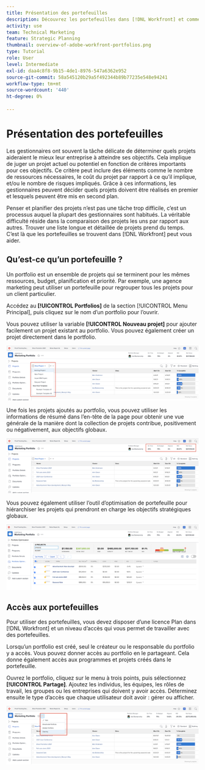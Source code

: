 ```yaml
---
title: Présentation des portefeuilles
description: Découvrez les portefeuilles dans [!DNL Workfront] et comment ils peuvent vous aider à hiérarchiser les projets et à comparer les projets les uns par rapport aux autres.
activity: use
team: Technical Marketing
feature: Strategic Planning
thumbnail: overview-of-adobe-workfront-portfolios.png
type: Tutorial
role: User
level: Intermediate
exl-id: daa4c8f8-9b15-4de1-8976-547a6362e952
source-git-commit: 58a545120b29a5f492344b89b77235e548e94241
workflow-type: tm+mt
source-wordcount: '440'
ht-degree: 0%

---
```


# Présentation des portefeuilles

Les gestionnaires ont souvent la tâche délicate de déterminer quels projets aideraient le mieux leur entreprise à atteindre ses objectifs. Cela implique de juger un projet actuel ou potentiel en fonction de critères importants pour ces objectifs. Ce critère peut inclure des éléments comme le nombre de ressources nécessaires, le coût du projet par rapport à ce qu’il implique, et/ou le nombre de risques impliqués. Grâce à ces informations, les gestionnaires peuvent décider quels projets doivent être réalisés en premier et lesquels peuvent être mis en second plan.

Penser et planifier des projets n’est pas une tâche trop difficile, c’est un processus auquel la plupart des gestionnaires sont habitués. La véritable difficulté réside dans la comparaison des projets les uns par rapport aux autres. Trouver une liste longue et détaillée de projets prend du temps. C’est là que les portefeuilles se trouvent dans [!DNL  Workfront] peut vous aider.

## Qu’est-ce qu’un portefeuille ?

Un portfolio est un ensemble de projets qui se terminent pour les mêmes ressources, budget, planification et priorité. Par exemple, une agence marketing peut utiliser un portefeuille pour regrouper tous les projets pour un client particulier.

Accédez au **[!UICONTROL Portfolios]** de la section [!UICONTROL Menu Principal], puis cliquez sur le nom d’un portfolio pour l’ouvrir.

Vous pouvez utiliser la variable **[!UICONTROL Nouveau projet]** pour ajouter facilement un projet existant au portfolio. Vous pouvez également créer un projet directement dans le portfolio.

![Image du menu déroulant pour la [!UICONTROL Nouveau projet] button](assets/01-portfolio-management3.png)

Une fois les projets ajoutés au portfolio, vous pouvez utiliser les informations de résumé dans l’en-tête de la page pour obtenir une vue générale de la manière dont la collection de projets contribue, positivement ou négativement, aux objectifs globaux.

![Une image des informations récapitulatives du portfolio dans l’en-tête de page](assets/02-portfolio-management1.png)

Vous pouvez également utiliser l’outil d’optimisation de portefeuille pour hiérarchiser les projets qui prendront en charge les objectifs stratégiques globaux.

![Image de hiérarchisation des projets dans un portfolio](assets/03-portfolio-management2.png)

## Accès aux portefeuilles

Pour utiliser des portefeuilles, vous devez disposer d’une licence Plan dans [!DNL Workfront] et un niveau d’accès qui vous permet de travailler avec des portefeuilles.

Lorsqu’un portfolio est créé, seul le créateur ou le responsable du portfolio y a accès. Vous pouvez donner accès au portfolio en le partageant. Cela donne également accès aux programmes et projets créés dans le portefeuille.

Ouvrez le portfolio, cliquez sur le menu à trois points, puis sélectionnez **[!UICONTROL Partage]**. Ajoutez les individus, les équipes, les rôles de travail, les groupes ou les entreprises qui doivent y avoir accès. Déterminez ensuite le type d’accès que chaque utilisateur doit avoir : gérer ou afficher.

![Une image de la fonction [!UICONTROL Partage] dans une [!DNL Workfront] portfolio](assets/04-portfolio-management11.png)

<!--
Pro-tips graphic
If a user can’t access a specific portfolio, make sure it’s shared with them. The Workfront access level determines that a user can access portfolios in general, but sharing makes sure they can see specific portfolios. 
-->

<!--
Learn more graphic and links to documentation articles
* Portfolio overview   
* Create a portfolio 
* Create and manage portfolios 
* Navigate within a portfolio 
* Share a portfolio   
-->
